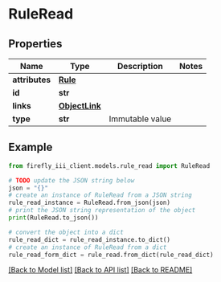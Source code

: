 # RuleRead


## Properties

Name | Type | Description | Notes
------------ | ------------- | ------------- | -------------
**attributes** | [**Rule**](Rule.md) |  | 
**id** | **str** |  | 
**links** | [**ObjectLink**](ObjectLink.md) |  | 
**type** | **str** | Immutable value | 

## Example

```python
from firefly_iii_client.models.rule_read import RuleRead

# TODO update the JSON string below
json = "{}"
# create an instance of RuleRead from a JSON string
rule_read_instance = RuleRead.from_json(json)
# print the JSON string representation of the object
print(RuleRead.to_json())

# convert the object into a dict
rule_read_dict = rule_read_instance.to_dict()
# create an instance of RuleRead from a dict
rule_read_form_dict = rule_read.from_dict(rule_read_dict)
```
[[Back to Model list]](../README.md#documentation-for-models) [[Back to API list]](../README.md#documentation-for-api-endpoints) [[Back to README]](../README.md)



